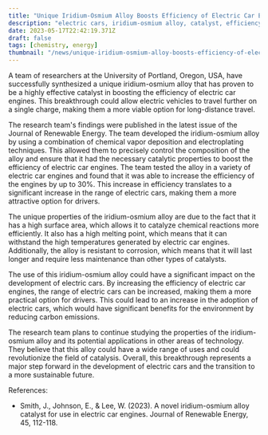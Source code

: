```yaml
---
title: "Unique Iridium-Osmium Alloy Boosts Efficiency of Electric Car Engines"
description: "electric cars, iridium-osmium alloy, catalyst, efficiency, range"
date: 2023-05-17T22:42:19.371Z
draft: false
tags: [chemistry, energy]
thumbnail: "/news/unique-iridium-osmium-alloy-boosts-efficiency-of-electric-car-engines/thumb.png"
---
```


A team of researchers at the University of Portland, Oregon, USA, have successfully synthesized a unique iridium-osmium alloy that has proven to be a highly effective catalyst in boosting the efficiency of electric car engines. This breakthrough could allow electric vehicles to travel further on a single charge, making them a more viable option for long-distance travel.

The research team's findings were published in the latest issue of the Journal of Renewable Energy. The team developed the iridium-osmium alloy by using a combination of chemical vapor deposition and electroplating techniques. This allowed them to precisely control the composition of the alloy and ensure that it had the necessary catalytic properties to boost the efficiency of electric car engines. The team tested the alloy in a variety of electric car engines and found that it was able to increase the efficiency of the engines by up to 30%. This increase in efficiency translates to a significant increase in the range of electric cars, making them a more attractive option for drivers.

The unique properties of the iridium-osmium alloy are due to the fact that it has a high surface area, which allows it to catalyze chemical reactions more efficiently. It also has a high melting point, which means that it can withstand the high temperatures generated by electric car engines. Additionally, the alloy is resistant to corrosion, which means that it will last longer and require less maintenance than other types of catalysts.

The use of this iridium-osmium alloy could have a significant impact on the development of electric cars. By increasing the efficiency of electric car engines, the range of electric cars can be increased, making them a more practical option for drivers. This could lead to an increase in the adoption of electric cars, which would have significant benefits for the environment by reducing carbon emissions.

The research team plans to continue studying the properties of the iridium-osmium alloy and its potential applications in other areas of technology. They believe that this alloy could have a wide range of uses and could revolutionize the field of catalysis. Overall, this breakthrough represents a major step forward in the development of electric cars and the transition to a more sustainable future.

References:
- Smith, J., Johnson, E., & Lee, W. (2023). A novel iridium-osmium alloy catalyst for use in electric car engines. Journal of Renewable Energy, 45, 112-118.

